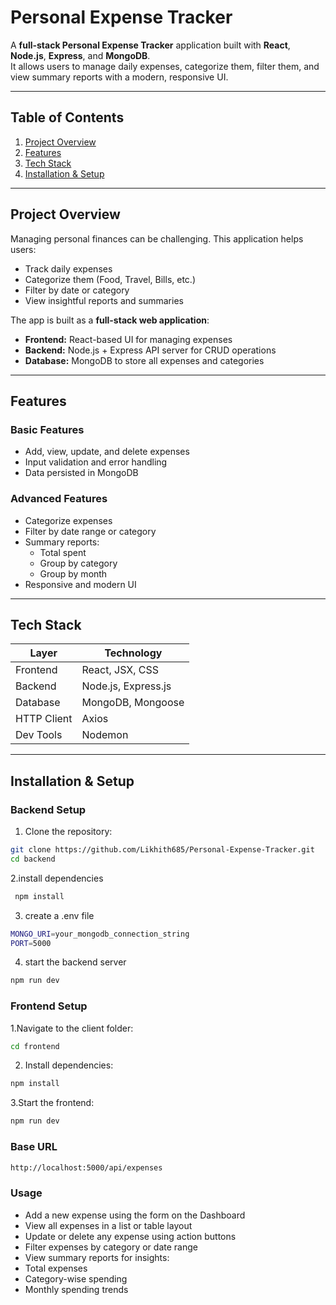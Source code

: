 # Personal Expense Tracker

A **full-stack Personal Expense Tracker** application built with **React**, **Node.js**, **Express**, and **MongoDB**.  
It allows users to manage daily expenses, categorize them, filter them, and view summary reports with a modern, responsive UI.

---

## Table of Contents

1. [Project Overview](#project-overview)  
2. [Features](#features)  
3. [Tech Stack](#tech-stack)  
4. [Installation & Setup](#installation--setup)  


---

## Project Overview

Managing personal finances can be challenging. This application helps users:

- Track daily expenses  
- Categorize them (Food, Travel, Bills, etc.)  
- Filter by date or category  
- View insightful reports and summaries

The app is built as a **full-stack web application**:

- **Frontend:** React-based UI for managing expenses  
- **Backend:** Node.js + Express API server for CRUD operations  
- **Database:** MongoDB to store all expenses and categories

---

## Features

### Basic Features
- Add, view, update, and delete expenses  
- Input validation and error handling  
- Data persisted in MongoDB

### Advanced Features
- Categorize expenses  
- Filter by date range or category  
- Summary reports:
  - Total spent  
  - Group by category  
  - Group by month  
- Responsive and modern UI

---

## Tech Stack

| Layer       | Technology                  |
|------------|-----------------------------|
| Frontend   | React, JSX, CSS             |
| Backend    | Node.js, Express.js         |
| Database   | MongoDB, Mongoose           |
| HTTP Client| Axios                       |
| Dev Tools  | Nodemon                     |

---

## Installation & Setup

### Backend Setup

1. Clone the repository:

```bash
git clone https://github.com/Likhith685/Personal-Expense-Tracker.git
cd backend
```
2.install dependencies
```bash
 npm install
```
3. create a .env file
```bash
MONGO_URI=your_mongodb_connection_string
PORT=5000
```
4. start the backend server
```bash
npm run dev
```

### Frontend Setup

 1.Navigate to the client folder:
``` bash
cd frontend
```


 2. Install dependencies:
```bash  
npm install
```


 3.Start the frontend:
``` bash
npm run dev
```

### Base URL
``` bash
http://localhost:5000/api/expenses
```

### Usage

- Add a new expense using the form on the Dashboard
- View all expenses in a list or table layout
- Update or delete any expense using action buttons
- Filter expenses by category or date range
- View summary reports for insights:
- Total expenses
- Category-wise spending
- Monthly spending trends

